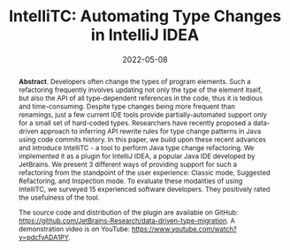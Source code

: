 ---
title: "IntelliTC: Automating Type Changes in IntelliJ IDEA"
authors: '<i>Oleg Smirnov, Ameya Ketkar, Timofey Bryksin, Nikolaos Tsantalis, and Danny Dig</i>'
status: "published"
collection: publications
permalink: /publication/2022-05-08-intellitc
date: 2022-05-08
venue: "proceedings of <b>ICSE'22</b>"
pdf: 'https://arxiv.org/abs/2112.03619'
tool: 'https://github.com/JetBrains-Research/data-driven-type-migration'
paperurl: 'https://doi.org/10.1109/ICSE-Companion55297.2022.9793766'
video: 'https://www.youtube.com/watch?v=pdcfvADA1PY'
counter_id: 'C36'
level: 'A*'
abstract: "<p><b>Abstract</b>. Developers often change the types of program elements. Such a refactoring frequently involves updating not only the type of the element itself, but also the API of all type-dependent references in the code, thus it is tedious and time-consuming. Despite type changes being more frequent than renamings, just a few current IDE tools provide partially-automated support only for a small set of hard-coded types. Researchers have recently proposed a data-driven approach to inferring API rewrite rules for type change patterns in Java using code commits history. In this paper, we build upon these recent advances and introduce IntelliTC - a tool to perform Java type change refactoring. We implemented it as a plugin for IntelliJ IDEA, a popular Java IDE developed by JetBrains. We present 3 different ways of providing support for such a refactoring from the standpoint of the user experience: Classic mode, Suggested Refactoring, and Inspection mode. To evaluate these modalities of using IntelliTC, we surveyed 15 experienced software developers. They positively rated the usefulness of the tool.</p><p>The source code and distribution of the plugin are available on GitHub: <a href='https://github.com/JetBrains-Research/data-driven-type-migration'>https://github.com/JetBrains-Research/data-driven-type-migration</a>. A demonstration video is on YouTube: <a href='https://www.youtube.com/watch?v=pdcfvADA1PY'>https://www.youtube.com/watch?v=pdcfvADA1PY</a>.</p>"
---